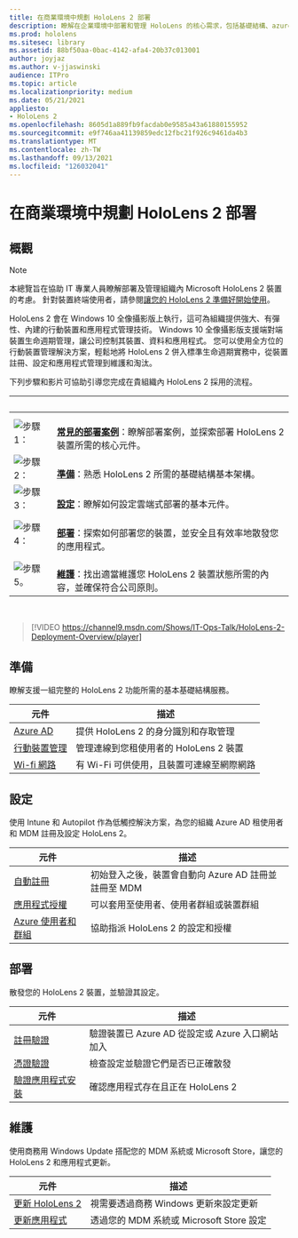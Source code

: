 ```yaml
---
title: 在商業環境中規劃 HoloLens 2 部署
description: 瞭解在企業環境中部署和管理 HoloLens 的核心需求，包括基礎結構、azure active directory 和行動裝置管理。
ms.prod: hololens
ms.sitesec: library
ms.assetid: 88bf50aa-0bac-4142-afa4-20b37c013001
author: joyjaz
ms.author: v-jjaswinski
audience: ITPro
ms.topic: article
ms.localizationpriority: medium
ms.date: 05/21/2021
appliesto:
- HoloLens 2
ms.openlocfilehash: 8605d1a889fb9facdab0e9585a43a61880155952
ms.sourcegitcommit: e9f746aa41139859edc12fbc21f926c9461da4b3
ms.translationtype: MT
ms.contentlocale: zh-TW
ms.lasthandoff: 09/13/2021
ms.locfileid: "126032041"
---
```

# <a name="planning-hololens-2-deployment-in-a-commercial-environment"></a>在商業環境中規劃 HoloLens 2 部署

## <a name="overview"></a>概觀

> [!NOTE]
> 本總覽旨在協助 IT 專業人員瞭解部署及管理組織內 Microsoft HoloLens 2 裝置的考慮。 針對裝置終端使用者，請參閱[讓您的 HoloLens 2 準備好開始使用](hololens2-setup.md)。

HoloLens 2 會在 Windows 10 全像攝影版上執行，這可為組織提供強大、有彈性、內建的行動裝置和應用程式管理技術。 Windows 10 全像攝影版支援端對端裝置生命週期管理，讓公司控制其裝置、資料和應用程式。 您可以使用全方位的行動裝置管理解決方案，輕鬆地將 HoloLens 2 併入標準生命週期實務中，從裝置註冊、設定和應用程式管理到維護和淘汰。

下列步驟和影片可協助引導您完成在貴組織內 HoloLens 2 採用的流程。

| &nbsp; | &nbsp; |
|--|--|
| ![步驟 1：](images/1green.png)| <br/> **[常見的部署案例](hololens-requirements.md)**：瞭解部署案例，並探索部署 HoloLens 2 裝置所需的核心元件。 |
| ![步驟 2：](images/2green.png)| <br/> **[準備](#prepare)**：熟悉 HoloLens 2 所需的基礎結構基本架構。 |
| ![步驟 3：](images/3green.png) | <br/> **[設定](#configure)**：瞭解如何設定雲端式部署的基本元件。 |
| ![步驟 4：](images/4green.png) | <br/> **[部署](#deploy)**：探索如何部署您的裝置，並安全且有效率地散發您的應用程式。 |
| ![步驟 5。](images/5green.png) | <br/> **[維護](#maintain)**：找出適當維護您 HoloLens 2 裝置狀態所需的內容，並確保符合公司原則。 |

<br/>

> [!VIDEO https://channel9.msdn.com/Shows/IT-Ops-Talk/HoloLens-2-Deployment-Overview/player]

## <a name="prepare"></a>準備

瞭解支援一組完整的 HoloLens 2 功能所需的基本基礎結構服務。

| 元件 | 描述 |
|-----------|------------|
| [Azure AD](hololens-identity.md) | 提供 HoloLens 2 的身分識別和存取管理  |
| [行動裝置管理](hololens-mdm-configure.md)| 管理連線到您租使用者的 HoloLens 2 裝置  |
| [Wi-fi 網路](hololens-commercial-infrastructure.md)| 有 Wi-Fi 可供使用，且裝置可連線至網際網路  |

## <a name="configure"></a>設定

使用 Intune 和 Autopilot 作為低觸控解決方案，為您的組織 Azure AD 租使用者和 MDM 註冊及設定 HoloLens 2。

| 元件 | 描述 |
|-----------|------------|
| [自動註冊](hololens-enroll-mdm.md#auto-enrollment-in-mdm) | 初始登入之後，裝置會自動向 Azure AD 註冊並註冊至 MDM  |
| [應用程式授權](hololens2-cloud-connected-configure.md#application-licenses)| 可以套用至使用者、使用者群組或裝置群組  |
| [Azure 使用者和群組](hololens2-cloud-connected-configure.md#azure-users-and-groups) | 協助指派 HoloLens 2 的設定和授權  |

## <a name="deploy"></a>部署

散發您的 HoloLens 2 裝置，並驗證其設定。 

| 元件 | 描述 |
|-----------|------------|
| [註冊驗證](hololens2-corp-connected-deploy.md#enrollment-validation) | 驗證裝置已 Azure AD 從設定或 Azure 入口網站加入 |
| [憑證驗證](hololens2-corp-connected-deploy.md#wi-fi-certificate-validation) | 檢查設定並驗證它們是否已正確散發 |
| [驗證應用程式安裝](hololens2-corp-connected-deploy.md#validate-lob-app-install) | 確認應用程式存在且正在 HoloLens 2 |

## <a name="maintain"></a>維護

使用商務用 Windows Update 搭配您的 MDM 系統或 Microsoft Store，讓您的 HoloLens 2 和應用程式更新。

| 元件 | 描述 |
|-----------|------------|
| [更新 HoloLens 2](hololens-updates.md) | 視需要透過商務 Windows 更新來設定更新 |
| [更新應用程式](app-deploy-overview.md) | 透過您的 MDM 系統或 Microsoft Store 設定

